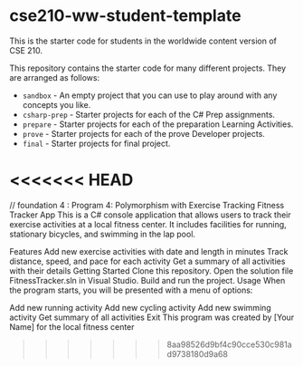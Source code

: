 # cse210-ww-student-template
This is the starter code for students in the worldwide content version of CSE 210.

This repository contains the starter code for many different projects. They are arranged as follows:

* `sandbox` - An empty project that you can use to play around with any concepts you like.
* `csharp-prep` - Starter projects for each of the C# Prep assignments.
* `prepare` - Starter projects for each of the preparation Learning Activities.
* `prove` - Starter projects for each of the prove Developer projects.
* `final` - Starter projects for final project.

<<<<<<< HEAD
=======
// foundation 4 : Program 4: Polymorphism with Exercise Tracking
Fitness Tracker App
This is a C# console application that allows users to track their exercise activities at a local fitness center. It includes facilities for running, stationary bicycles, and swimming in the lap pool.

Features
Add new exercise activities with date and length in minutes
Track distance, speed, and pace for each activity
Get a summary of all activities with their details
Getting Started
Clone this repository.
Open the solution file FitnessTracker.sln in Visual Studio.
Build and run the project.
Usage
When the program starts, you will be presented with a menu of options:

Add new running activity
Add new cycling activity
Add new swimming activity
Get summary of all activities
Exit
This program was created by [Your Name] for the local fitness center
>>>>>>> 8aa98526d9bf4c90cce530c981ad9738180d9a68
